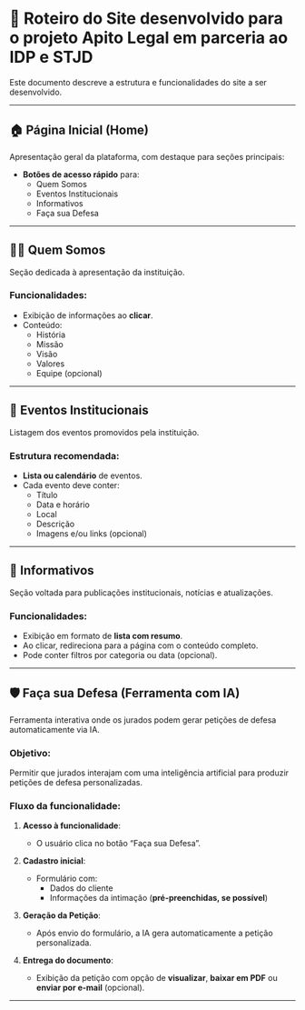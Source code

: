 # 📘 Roteiro do Site desenvolvido para o projeto Apito Legal em parceria ao IDP e STJD

Este documento descreve a estrutura e funcionalidades do site a ser desenvolvido.

---

## 🏠 Página Inicial (Home)

Apresentação geral da plataforma, com destaque para seções principais:
- **Botões de acesso rápido** para:
  - Quem Somos
  - Eventos Institucionais
  - Informativos
  - Faça sua Defesa

---

## 🧑‍⚖️ Quem Somos

Seção dedicada à apresentação da instituição.

### Funcionalidades:
- Exibição de informações ao **clicar**.
- Conteúdo:
  - História
  - Missão
  - Visão
  - Valores
  - Equipe (opcional)

---

## 📅 Eventos Institucionais

Listagem dos eventos promovidos pela instituição.

### Estrutura recomendada:
- **Lista ou calendário** de eventos.
- Cada evento deve conter:
  - Título
  - Data e horário
  - Local
  - Descrição
  - Imagens e/ou links (opcional)

---

## 📰 Informativos

Seção voltada para publicações institucionais, notícias e atualizações.

### Funcionalidades:
- Exibição em formato de **lista com resumo**.
- Ao clicar, redireciona para a página com o conteúdo completo.
- Pode conter filtros por categoria ou data (opcional).

---

## 🛡️ Faça sua Defesa (Ferramenta com IA)

Ferramenta interativa onde os jurados podem gerar petições de defesa automaticamente via IA.

### Objetivo:
Permitir que jurados interajam com uma inteligência artificial para produzir petições de defesa personalizadas.

### Fluxo da funcionalidade:

1. **Acesso à funcionalidade**:
   - O usuário clica no botão “Faça sua Defesa”.

2. **Cadastro inicial**:
   - Formulário com:
     - Dados do cliente
     - Informações da intimação (**pré-preenchidas, se possível**)

3. **Geração da Petição**:
   - Após envio do formulário, a IA gera automaticamente a petição personalizada.

4. **Entrega do documento**:
   - Exibição da petição com opção de **visualizar**, **baixar em PDF** ou **enviar por e-mail** (opcional).

---

